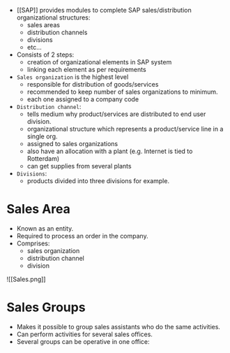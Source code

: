 - [[SAP]] provides modules to complete SAP sales/distribution organizational structures:
	- sales areas
	- distribution channels
	- divisions
	- etc...
- Consists of 2 steps:
	- creation of organizational elements in SAP system
	- linking each element as per requirements
- `Sales organization` is the highest level
	- responsible for distribution of goods/services
	- recommended to keep number of sales organizations to minimum.
	- each one assigned to a company code
- `Distribution channel`:
	- tells medium why product/services are distributed to end user division.
	- organizational structure which represents a product/service line in a single org.
	- assigned to sales organizations
	- also have an allocation with a plant (e.g. Internet is tied to Rotterdam)
	- can get supplies from several plants
- `Divisions`:
	- products divided into three divisions for example.
# Sales Area

- Known as an entity.
- Required to process an order in the company.
- Comprises:
	- sales organization
	- distribution channel
	- division 

![[Sales.png]]
# Sales Groups

- Makes it possible to group sales assistants who do the same activities.
- Can perform activities for several sales offices.
- Several groups can be operative in one office:
